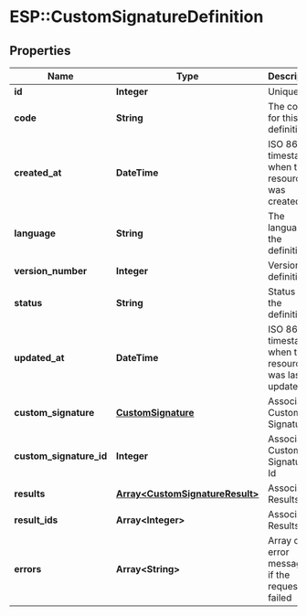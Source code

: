 # ESP::CustomSignatureDefinition

## Properties
Name | Type | Description | Notes
------------ | ------------- | ------------- | -------------
**id** | **Integer** | Unique ID | [optional] 
**code** | **String** | The code for this definition | [optional] 
**created_at** | **DateTime** | ISO 8601 timestamp when the resource was created | [optional] 
**language** | **String** | The language of the definition | [optional] 
**version_number** | **Integer** | Version of definition | [optional] 
**status** | **String** | Status of the definition | [optional] 
**updated_at** | **DateTime** | ISO 8601 timestamp when the resource was last updated | [optional] 
**custom_signature** | [**CustomSignature**](CustomSignature.md) | Associated Custom Signature | [optional] 
**custom_signature_id** | **Integer** | Associated Custom Signature Id | [optional] 
**results** | [**Array&lt;CustomSignatureResult&gt;**](CustomSignatureResult.md) | Associated Results | [optional] 
**result_ids** | **Array&lt;Integer&gt;** | Associated Results Ids | [optional] 
**errors** | **Array&lt;String&gt;** | Array of error messages if the request failed | [optional] 


